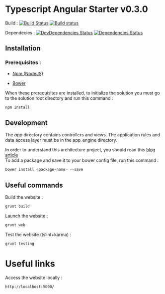 # Typescript Angular Starter v0.3.0 

Build : 
[![Build Status](https://travis-ci.org/3IE/TypescriptAngularStarter.svg?branch=develop)](https://travis-ci.org/3IE/TypescriptAngularStarter) [![Build status](https://ci.appveyor.com/api/projects/status/s83wtp6sal3uo70u/branch/develop?svg=true)](https://ci.appveyor.com/project/BenoitVerdier/typescriptangularstarter/branch/develop)

Dependecies : 
[![DevDependencies Status](https://david-dm.org/3IE/TypescriptAngularStarter/develop/dev-status.svg)](https://david-dm.org/3IE/TypescriptAngularStarter/develop#info=devDependencies) [![Dependencies Status](https://david-dm.org/3IE/TypescriptAngularStarter/develop.svg)](https://david-dm.org/3IE/TypescriptAngularStarter/develop)

## Installation
### Prerequisites :

* [Npm (NodeJS)](http://nodejs.org)

* [Bower](http://www.bower.io)

When these prerequisites are installed, to initialize the solution you must go to the solution root directory and run this command :

```sh
npm install
```

## Development

The _app_ directory contains controllers and views.
The application rules and data access layer must be in the app_engine directory.

In order to understand this architecture project, you should read this [blog article](http://blog.3ie.fr/un-projet-angularjs-avec-typescript)  
To add a package and save it to your bower config file, run this command :

```sh
bower install <package-name> --save
```

## Useful commands

Build the website :

```sh
grunt build
```

Launch the website :

```sh
grunt web
```

Test the website (tslint+karma) :

```sh
grunt testing
```

# Useful links #
Access the website locally :

```html
http://localhost:5000/
```

